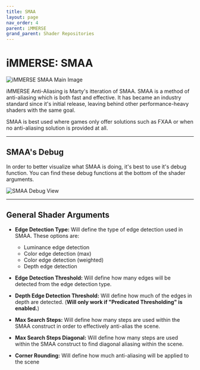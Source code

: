 ```yaml
---
title: SMAA
layout: page
nav_order: 4
parent: iMMERSE
grand_parent: Shader Repositories
---
```


# iMMERSE: SMAA

![iMMERSE SMAA Main Image](../images/smaa_main.png)

iMMERSE Anti-Aliasing is Marty's itteration of SMAA. SMAA is a method of anti-aliasing which is both fast and effective. It has became an industry standard since it's initial release, leaving behind other performance-heavy shaders with the same goal.

SMAA is best used where games only offer solutions such as FXAA or when no anti-aliasing solution is provided at all.

---

## SMAA's Debug

In order to better visualize what SMAA is doing, it's best to use it's debug function. You can find these debug functions at the bottom of the shader arguments.

![SMAA Debug View](../images/smaa_debug_ui.png)

---

## General Shader Arguments

* **Edge Detection Type:** Will define the type of edge detection used in SMAA. These options are:
   * Luminance edge detection
   * Color edge detection (max)
   * Color edge detection (weighted)
   * Depth edge detection

* **Edge Detection Threshold:** Will define how many edges will be detected from the edge detection type.

* **Depth Edge Detection Threshold:** Will define how much of the edges in depth are detected. (**Will only work if "Predicated Thresholding" is enabled.**)

* **Max Search Steps:** Will define how many steps are used within the SMAA construct in order to effectively anti-alias the scene.

* **Max Search Steps Diagonal:** Will define how many steps are used within the SMAA construct to find diagonal aliasing within the scene.

* **Corner Rounding:** Will define how much anti-aliasing will be applied to the scene